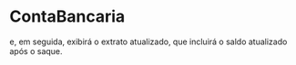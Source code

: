 # ContaBancaria
e, em seguida, exibirá o extrato atualizado, que incluirá o saldo atualizado após o saque.
